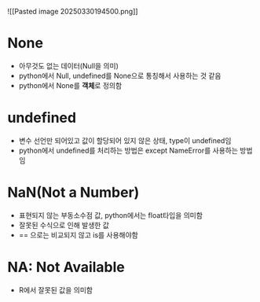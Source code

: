 
![[Pasted image 20250330194500.png]]
# None
- 아무것도 없는 데이터(Null을 의미)
- python에서 Null, undefined를 None으로 통칭해서 사용하는 것 같음
- python에서 None를 **객체**로 정의함

# undefined

- 변수 선언만 되어있고 값이 할당되어 있지 않은 상태, type이 undefined임
- python에서 undefined를 처리하는 방법은 except NameError를 사용하는 방법임

# NaN(Not a Number)

- 표현되지 않는 부동소수점 값, python에서는 float타입을 의미함
- 잘못된 수식으로 인해 발생한 값
- == 으로는 비교되지 않고 is를 사용해야함

# NA: Not Available

- R에서 잘못된 값을 의미함